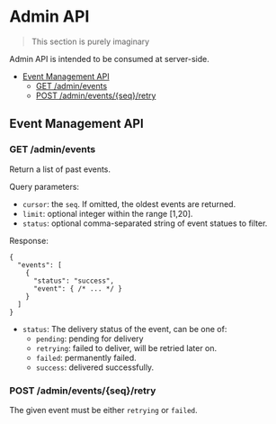 # Admin API

> This section is purely imaginary

Admin API is intended to be consumed at server-side.

  * [Event Management API](#event-management-api)
    * [GET /admin/events](#get-adminevents)
    * [POST /admin/events/{seq}/retry](#post-admineventsseqretry)

## Event Management API

### GET /admin/events

Return a list of past events.

Query parameters:

- `cursor`: the `seq`. If omitted, the oldest events are returned.
- `limit`: optional integer within the range [1,20].
- `status`: optional comma-separated string of event statues to filter.

Response:

```json5
{
  "events": [
    {
      "status": "success",
      "event": { /* ... */ }
    }
  ]
}
```

- `status`: The delivery status of the event, can be one of:
  - `pending`: pending for delivery
  - `retrying`: failed to deliver, will be retried later on.
  - `failed`: permanently failed.
  - `success`: delivered successfully.

### POST /admin/events/{seq}/retry

The given event must be either `retrying` or `failed`.
